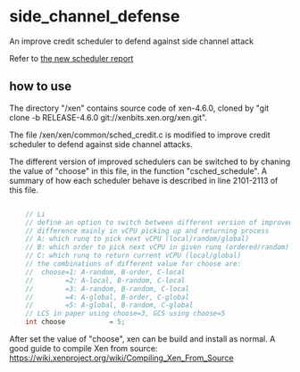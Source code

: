# side_channel_defense

An improve credit scheduler to defend against side channel attack

Refer to [the new scheduler report](http://www.cs.gmu.edu/~sqchen/open-access/new-xen-scheduler-report.pdf)


## how to use

The directory "/xen" contains source code of xen-4.6.0, cloned by "git clone -b RELEASE-4.6.0 git://xenbits.xen.org/xen.git". 

The file /xen/xen/common/sched\_credit.c is modified to improve credit scheduler to defend against side channel attacks.

The different version of improved schedulers can be switched to by chaning the value of "choose" in this file, in the function "csched\_schedule". 
A summary of how each scheduler behave is described in line 2101-2113 of this file.

```C

    // Li
    // define an option to switch between different version of improved scheduler
    // difference mainly in vCPU picking up and returning process
    // A: which runq to pick next vCPU (local/random/global)
    // B: which order to pick next vCPU in given runq (ordered/random)
    // C: which runq to return current vCPU (local/global)
    // the combinations of different value for choose are:
    //  choose=1: A-random, B-order, C-local
    //        =2: A-local, B-random, C-local
    //        =3: A-random, B-random, C-local
    //        =4: A-global, B-order, C-global
    //        =5: A-global, B-random, C-global
    // LCS in paper using choose=3, GCS using choose=5
    int choose           = 5;

```

After set the value of "choose", xen can be build and install as normal.
A good guide to compile Xen from source: https://wiki.xenproject.org/wiki/Compiling_Xen_From_Source
